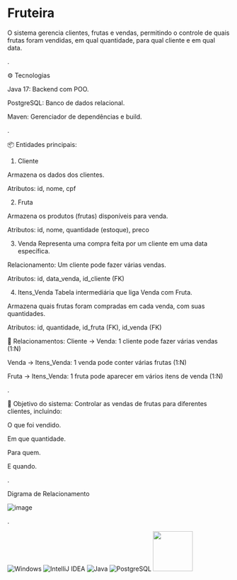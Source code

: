 # Fruteira

O sistema gerencia clientes, frutas e vendas, permitindo o controle de quais frutas foram vendidas, em qual quantidade, para qual cliente e em qual data.

.

⚙️ Tecnologias

Java 17: Backend com POO.

PostgreSQL: Banco de dados relacional.

Maven: Gerenciador de dependências e build.

.

📦 Entidades principais:

1. Cliente
   
Armazena os dados dos clientes.

Atributos: id, nome, cpf

2. Fruta
   
Armazena os produtos (frutas) disponíveis para venda.

Atributos: id, nome, quantidade (estoque), preco

3. Venda
Representa uma compra feita por um cliente em uma data específica.

Relacionamento: Um cliente pode fazer várias vendas.

Atributos: id, data_venda, id_cliente (FK)

4. Itens_Venda
Tabela intermediária que liga Venda com Fruta.

Armazena quais frutas foram compradas em cada venda, com suas quantidades.

Atributos: id, quantidade, id_fruta (FK), id_venda (FK)

🔗 Relacionamentos:
Cliente → Venda: 1 cliente pode fazer várias vendas (1:N)

Venda → Itens_Venda: 1 venda pode conter várias frutas (1:N)

Fruta → Itens_Venda: 1 fruta pode aparecer em vários itens de venda (1:N)

.

🎯 Objetivo do sistema:
Controlar as vendas de frutas para diferentes clientes, incluindo:

O que foi vendido.

Em que quantidade.

Para quem.

E quando.

.

Digrama de Relacionamento 

![image](https://github.com/user-attachments/assets/80060e5d-8daf-4712-9193-5eb6e47228c2)

.

![Windows](https://img.shields.io/badge/WINDOWS-0078D6?style=for-the-badge&logo=windows&logoColor=white)
![IntelliJ IDEA](https://img.shields.io/badge/INTELLIJIDEA-000000?style=for-the-badge&logo=intellijidea&logoColor=white)
![Java](https://img.shields.io/badge/JAVA-ED8B00?style=for-the-badge&logo=java&logoColor=white)
![PostgreSQL](https://img.shields.io/badge/POSTGRESQL-4169E1?style=for-the-badge&logo=postgresql&logoColor=white)
<img src="https://github.com/user-attachments/assets/1914a67f-dc17-4547-aa03-5f7d88e21893" width="90">

